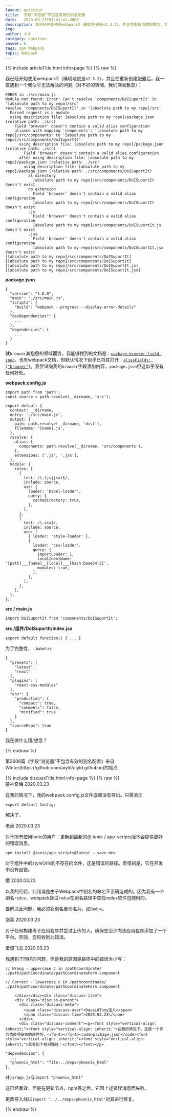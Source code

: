 ```yaml
---
layout: question
title:  字段“浏览器”不包含有效的别名配置
date:   2020-03-23T01:41:41.000Z
description: 我已经开始使用webpack2（确切地说是v2.3.2），并且在重新创建配置后，我一直遇到一个我似乎无法解决的问题（对不好的转储，我们深表歉意）：ER...
img: 
author: 小小
category: question
answer: 6
tags: npm Webpack
topic: Webpack
---
```

<div class="article-root">
  <div class="article">
    {% include articleTitle.html info=page %}
    {% raw %}
    <div class="article-content"><p><font style="vertical-align: inherit;"><font style="vertical-align: inherit;">我已经开始使用webpack2（确切地说是</font></font><code>v2.3.2</code><font style="vertical-align: inherit;"><font style="vertical-align: inherit;">），并且在重新创建配置后，我一直遇到一个我似乎无法解决的问题（对不好的转储</font><font style="vertical-align: inherit;">，我们深</font><font style="vertical-align: inherit;">表歉意）：</font></font></p>

<pre><code>ERROR in ./src/main.js<font></font>
Module not found: Error: Can't resolve 'components/DoISuportIt' in '[absolute path to my repo]/src'<font></font>
resolve 'components/DoISuportIt' in '[absolute path to my repo]/src'<font></font>
  Parsed request is a module<font></font>
  using description file: [absolute path to my repo]/package.json (relative path: ./src)<font></font>
    Field 'browser' doesn't contain a valid alias configuration<font></font>
    aliased with mapping 'components': '[absolute path to my repo]/src/components' to '[absolute path to my repo]/src/components/DoISuportIt'<font></font>
      using description file: [absolute path to my repo]/package.json (relative path: ./src)<font></font>
        Field 'browser' doesn't contain a valid alias configuration<font></font>
      after using description file: [absolute path to my repo]/package.json (relative path: ./src)<font></font>
        using description file: [absolute path to my repo]/package.json (relative path: ./src/components/DoISuportIt)<font></font>
          as directory<font></font>
            [absolute path to my repo]/src/components/DoISuportIt doesn't exist<font></font>
          no extension<font></font>
            Field 'browser' doesn't contain a valid alias configuration<font></font>
            [absolute path to my repo]/src/components/DoISuportIt doesn't exist<font></font>
          .js<font></font>
            Field 'browser' doesn't contain a valid alias configuration<font></font>
            [absolute path to my repo]/src/components/DoISuportIt.js doesn't exist<font></font>
          .jsx<font></font>
            Field 'browser' doesn't contain a valid alias configuration<font></font>
            [absolute path to my repo]/src/components/DoISuportIt.jsx doesn't exist<font></font>
[[absolute path to my repo]/src/components/DoISuportIt]<font></font>
[[absolute path to my repo]/src/components/DoISuportIt]<font></font>
[[absolute path to my repo]/src/components/DoISuportIt.js]<font></font>
[[absolute path to my repo]/src/components/DoISuportIt.jsx]<font></font>
</code></pre>

<p><strong><font style="vertical-align: inherit;"><font style="vertical-align: inherit;">package.json</font></font></strong></p>

<pre class="lang-json prettyprint-override"><code>{<font></font>
  "version": "1.0.0",<font></font>
  "main": "./src/main.js",<font></font>
  "scripts": {<font></font>
    "build": "webpack --progress --display-error-details"<font></font>
  },<font></font>
  "devDependencies": {<font></font>
    ...<font></font>
  },<font></font>
  "dependencies": {<font></font>
    ...<font></font>
  }<font></font>
}<font></font>
</code></pre>

<p><font style="vertical-align: inherit;"><font style="vertical-align: inherit;">就</font></font><code>browser</code><font style="vertical-align: inherit;"><font style="vertical-align: inherit;">其抱怨</font><font style="vertical-align: inherit;">的</font><font style="vertical-align: inherit;">领域</font><font style="vertical-align: inherit;">而言，</font><font style="vertical-align: inherit;">我能够找到的文档是：</font></font><a href="https://github.com/defunctzombie/package-browser-field-spec" rel="noreferrer"><code>package-browser-field-spec</code></a><font style="vertical-align: inherit;"><font style="vertical-align: inherit;">。</font><font style="vertical-align: inherit;">也有webpack文档，但默认情况下似乎已将其打开：</font></font><a href="https://webpack.js.org/configuration/resolve/#resolve-aliasfields" rel="noreferrer"><code>aliasFields: ["browser"]</code></a><font style="vertical-align: inherit;"><font style="vertical-align: inherit;">。</font><font style="vertical-align: inherit;">我尝试向我的</font></font><code>browser</code><font style="vertical-align: inherit;"><font style="vertical-align: inherit;">字段</font><font style="vertical-align: inherit;">添加内容</font><font style="vertical-align: inherit;">，</font></font><code>package.json</code><font style="vertical-align: inherit;"><font style="vertical-align: inherit;">但这似乎没有任何好处。</font></font></p>

<p><strong><font style="vertical-align: inherit;"><font style="vertical-align: inherit;">webpack.config.js</font></font></strong></p>

<pre class="lang-js prettyprint-override"><code>import path from 'path';<font></font>
const source = path.resolve(__dirname, 'src');<font></font>
<font></font>
export default {<font></font>
  context: __dirname,<font></font>
  entry: './src/main.js',<font></font>
  output: {<font></font>
    path: path.resolve(__dirname, 'dist'),<font></font>
    filename: '[name].js',<font></font>
  },<font></font>
  resolve: {<font></font>
    alias: {<font></font>
      components: path.resolve(__dirname, 'src/components'),<font></font>
    },<font></font>
    extensions: ['.js', '.jsx'],<font></font>
  },<font></font>
  module: {<font></font>
    rules: [<font></font>
      {<font></font>
        test: /\.(js|jsx)$/,<font></font>
        include: source,<font></font>
        use: {<font></font>
          loader: 'babel-loader',<font></font>
          query: {<font></font>
            cacheDirectory: true,<font></font>
          },<font></font>
        },<font></font>
      },<font></font>
      {<font></font>
        test: /\.css$/,<font></font>
        include: source,<font></font>
        use: [<font></font>
          { loader: 'style-loader' },<font></font>
          {<font></font>
            loader: 'css-loader',<font></font>
            query: {<font></font>
              importLoader: 1,<font></font>
              localIdentName: '[path]___[name]__[local]___[hash:base64:5]',<font></font>
              modules: true,<font></font>
            },<font></font>
          },<font></font>
        ],<font></font>
      },<font></font>
    ],<font></font>
  },<font></font>
};<font></font>
</code></pre>

<p><strong><font style="vertical-align: inherit;"><font style="vertical-align: inherit;">src / main.js</font></font></strong></p>

<pre class="lang-js prettyprint-override"><code>import DoISuportIt from 'components/DoISuportIt';
</code></pre>

<p><strong><font style="vertical-align: inherit;"><font style="vertical-align: inherit;">src /组件/DoISuportIt/index.jsx</font></font></strong></p>

<pre class="lang-js prettyprint-override"><code>export default function() { ... }
</code></pre>

<p><font style="vertical-align: inherit;"><font style="vertical-align: inherit;">为了完整性， </font></font><code>.babelrc</code></p>

<pre class="lang-json prettyprint-override"><code>{<font></font>
  "presets": [<font></font>
    "latest",<font></font>
    "react"<font></font>
  ],<font></font>
  "plugins": [<font></font>
    "react-css-modules"<font></font>
  ],<font></font>
  "env": {<font></font>
    "production": {<font></font>
      "compact": true,<font></font>
      "comments": false,<font></font>
      "minified": true<font></font>
    }<font></font>
  },<font></font>
  "sourceMaps": true<font></font>
}<font></font>
</code></pre>

<p><font style="vertical-align: inherit;"><font style="vertical-align: inherit;">我在做什么错/想念？</font></font></p></div>
    {% endraw %}
  </div>
  <p class="winter_mark">第2606篇《字段“浏览器”不包含有效的别名配置》来自Winter(https://github.com/aiyld/aiyld.github.io)的站点</p>
  <div class="discuss-wrapper">
    {% include discussTitle.html info=page %}
    {% raw %}
    <div class="discuss-list">
    <div class="discuss-item">
        <div class="discuss-parent">
          <div class="discuss-meta">
            <span class="discuss-user">猿神奇梅</span>
            <span class="discuss-time">2020.03.23</span>
          </div>
          <div class="discuss-comment"><p><font style="vertical-align: inherit;"><font style="vertical-align: inherit;">在我的情况下，我的webpack.config.js文件底部没有导出。</font><font style="vertical-align: inherit;">只需添加</font></font></p>

<pre><code>export default Config;
</code></pre>

<p><font style="vertical-align: inherit;"><font style="vertical-align: inherit;">解决了。</font></font></p></div>
        </div></div><div class="discuss-item">
        <div class="discuss-parent">
          <div class="discuss-meta">
            <span class="discuss-user">老丝</span>
            <span class="discuss-time">2020.03.23</span>
          </div>
          <div class="discuss-comment"><p><font style="vertical-align: inherit;"><font style="vertical-align: inherit;">对于所有使用Ionic的用户：更新到最新的@ ionic / app-scripts版本会提供更好的错误消息。</font></font></p>

<pre><code>npm install @ionic/app-scripts@latest --save-dev
</code></pre>

<p><font style="vertical-align: inherit;"><font style="vertical-align: inherit;">对于组件中的styleUrls到不存在的文件，这是错误的路径。</font><font style="vertical-align: inherit;">奇怪的是，它在开发中没有出错。</font></font></p></div>
        </div></div><div class="discuss-item">
        <div class="discuss-parent">
          <div class="discuss-meta">
            <span class="discuss-user">樱</span>
            <span class="discuss-time">2020.03.23</span>
          </div>
          <div class="discuss-comment"><p><font style="vertical-align: inherit;"><font style="vertical-align: inherit;">以我的经验，此错误是由于Webpack中别名的命名不正确造成的。</font><font style="vertical-align: inherit;">因为我有一个别名</font></font><code>redux</code><font style="vertical-align: inherit;"><font style="vertical-align: inherit;">，webpack尝试</font></font><code>redux</code><font style="vertical-align: inherit;"><font style="vertical-align: inherit;">在别名路径中</font><font style="vertical-align: inherit;">查找</font><font style="vertical-align: inherit;">redux软件包随附的。</font></font></p>

<p><font style="vertical-align: inherit;"><font style="vertical-align: inherit;">要解决此问题，我必须将别名重命名为，如</font></font><code>Redux</code><font style="vertical-align: inherit;"><font style="vertical-align: inherit;">。</font></font></p></div>
        </div></div><div class="discuss-item">
        <div class="discuss-parent">
          <div class="discuss-meta">
            <span class="discuss-user">泡芙</span>
            <span class="discuss-time">2020.03.23</span>
          </div>
          <div class="discuss-comment"><p><font style="vertical-align: inherit;"><font style="vertical-align: inherit;">对于任何构建离子应用程序并尝试上传的人。</font><font style="vertical-align: inherit;">确保您至少向该应用程序添加了一个平台。</font><font style="vertical-align: inherit;">否则，您将收到此错误。</font></font></p></div>
        </div></div><div class="discuss-item">
        <div class="discuss-parent">
          <div class="discuss-meta">
            <span class="discuss-user">蛋蛋飞云</span>
            <span class="discuss-time">2020.03.23</span>
          </div>
          <div class="discuss-comment"><p><font style="vertical-align: inherit;"><font style="vertical-align: inherit;">我遇到了同样的问题，但是我的原因是路径中的错误大小写：</font></font></p>

<pre><code>// Wrong - uppercase C in /pathCoordinate/<font></font>
./path/pathCoordinate/pathCoordinateForm.component<font></font>
<font></font>
// Correct - lowercase c in /pathcoordinate/<font></font>
./path/pathcoordinate/pathCoordinateForm.component<font></font>
</code></pre></div>
        </div></div><div class="discuss-item">
        <div class="discuss-parent">
          <div class="discuss-meta">
            <span class="discuss-user">DavaidTony宝儿</span>
            <span class="discuss-time">2020.03.23</span>
          </div>
          <div class="discuss-comment"><p><font style="vertical-align: inherit;"><font style="vertical-align: inherit;">在我的情况下，这是一个作为依赖项安装的软件包，</font></font><code>package.json</code><font style="vertical-align: inherit;"><font style="vertical-align: inherit;">具有如下相对路径：</font></font></p>

<pre><code>"dependencies": {<font></font>
  ...<font></font>
  "phoenix_html": "file:../deps/phoenix_html"<font></font>
},<font></font>
</code></pre>

<p><font style="vertical-align: inherit;"><font style="vertical-align: inherit;">并</font></font><code>js/app.js</code><font style="vertical-align: inherit;"><font style="vertical-align: inherit;">与</font></font><code>import "phoenix_html"</code></p>

<p><font style="vertical-align: inherit;"><font style="vertical-align: inherit;">这已经奏效，但是在更新节点，npm等之后，它因上述错误消息而失败。</font></font></p>

<p><font style="vertical-align: inherit;"><font style="vertical-align: inherit;">更改导入线以</font></font><code>import "../../deps/phoenix_html"</code><font style="vertical-align: inherit;"><font style="vertical-align: inherit;">对其</font><font style="vertical-align: inherit;">进行</font><font style="vertical-align: inherit;">修复。</font></font></p></div>
        </div></div>
    </div>
    {% endraw %}
  </div>
<div>
